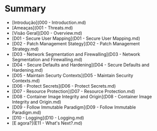 Summary
=======

* [Introdução](000 - Introduction.md)
* [Ameaças](001 - Threats.md)
* [Visão Geral](D00 - Overview.md)
* [D01 - Secure User Mapping](D01 - Secure User Mapping.md)
* [D02 - Patch Management Stategy](D02 - Patch Management Strategy.md)
* [D03 - Network Segmentation and Firewalling](D03 - Network Segmentation and Firewalling.md)
* [D04 - Secure Defaults and Hardening](D04 - Secure Defaults and Hardening.md)
* [D05 - Maintain Securty Contexts](D05 - Maintain Security Contexts.md)
* [D06 - Protect Secrets](D06 - Protect Secrets.md)
* [D07 - Resource Protection](D07 - Resource Protection.md)
* [D08 - Container Image Integrity and Origin](D08 - Container Image Integrity and Origin.md)
* [D09 - Follow Immutable Paradigm](D09 - Follow Immutable Paradigm.md)
* [D10 - Logging](D10 - Logging.md)
* [E agora?](E11 - What's Next?.md)